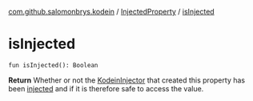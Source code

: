 [com.github.salomonbrys.kodein](../index.md) / [InjectedProperty](index.md) / [isInjected](.)

# isInjected

`fun isInjected(): Boolean`

**Return**
Whether or not the [KodeinInjector](../-kodein-injector/index.md) that created this property has been [injected](../-kodein-injector/inject.md)
and if it is therefore safe to access the value.

